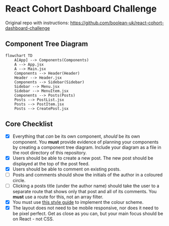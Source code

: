 # React Cohort Dashboard Challenge
Original repo with instructions: https://github.com/boolean-uk/react-cohort-dashboard-challenge

## Component Tree Diagram
```mermaid
flowchart TD
    A[App] --> Components(Components)
    A --> App.jsx
    A --> Main.jsx
    Components --> Header(Header)
    Header --> Header.jsx
    Components --> Sidebar(Sidebar)
    Sidebar --> Menu.jsx
    Sidebar --> MenuItem.jsx
    Components --> Posts(Posts)
    Posts --> PostList.jsx
    Posts --> PostItem.jsx
    Posts --> CreatePost.jsx
```

## Core Checklist
- [x] Everything that *can* be its own component, *should* be its own component. You **must** provide evidence of planning your components by creating a component tree diagram. Include your diagram as a file in the root directory of this repository.
- [x] Users should be able to create a new post. The new post should be displayed at the top of the post feed.
- [x] Users should be able to comment on existing posts.
- [ ] Posts and comments should show the initials of the author in a coloured circle.
- [ ] Clicking a posts title (under the author name) should take the user to a separate route that shows only that post and all of its comments. You **must** use a route for this, not an array filter.
- [x] You must use [this style guide](./STYLE_GUIDE.md) to implement the colour scheme.
- [x] The layout does not need to be mobile responsive, nor does it need to be pixel perfect. Get as close as you can, but your main focus should be on React - not CSS.
